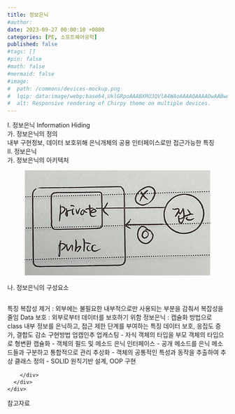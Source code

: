 ```yaml
---
title: 정보은닉
#author: 
date: 2023-09-27 00:00:10 +0800
categories: [PE, 소프트웨어공학]
published: false
#tags: []
#pin: false
#math: false
#mermaid: false
#image:
#  path: /commons/devices-mockup.png
#  lqip: data:image/webp;base64,UklGRpoAAABXRUJQVlA4WAoAAAAQAAAADwAABwAAQUxQSDIAAAARL0AmbZurmr57yyIiqE8oiG0bejIYEQTgqiDA9vqnsUSI6H+oAERp2HZ65qP/VIAWAFZQOCBCAAAA8AEAnQEqEAAIAAVAfCWkAALp8sF8rgRgAP7o9FDvMCkMde9PK7euH5M1m6VWoDXf2FkP3BqV0ZYbO6NA/VFIAAAA
#  alt: Responsive rendering of Chirpy theme on multiple devices.
---
```


<div class="post-wrap">
  <div class="para">
    <div class="para-title">
      I. 정보은닉 Information Hiding
    </div>
    <div class="para-cntnt">
      <div class="para">
        <div class="para-title">
          가. 정보은닉의 정의
        </div>
        <div class="para-cntnt">
            내부 구현정보, 데이터 보호위해 은닉개체의 공용 인터페이스로만 접근가능한 특징
        </div>
      </div>
    </div>
  </div>
  
  <div class="para">
    <div class="para-title">
      II. 정보은닉
    </div>
    <div class="para-cntnt">
      <div class="para">
        <div class="para-title">
          가. 정보은닉의 아키텍처
        </div>
        <div class="para-cntnt">
          <figure class="post-figure">
            <img src="/assets/img/posts/정보은닉.png" alt="정보은닉">
<!--            <figcaption>Source: Unveiling the Metaverse: Exploring Emerging Trends, Multifaceted Perspectives, and Future Challenges</figcaption>-->
          </figure>
        </div>
      </div>
      <div class="para">
        <div class="para-title">
          나. 정보은닉의 구성요소
        </div>
        <div class="para-cntnt">
          <table class="post-table">
          </table>
          특징        
  복잡성 제거 : 외부에는 불필요한 내부적으로만 사용되는 부분을 감춰서 복잡성을 줄임
  Data 보호 : 외부로부터 데이터를 보호하기 위함
  정보은닉 : 캡슐화 방법으로 class 내부 정보를 은닉하고, 접근 제한 단계를 부여하는 특징
  데이터 보호, 응집도 증가, 결합도 감소
구현방법 업캡인추
  업캐스팅 - 자식 객체의 타입을 부모 객체의 타입으로 형변환
  캡슐화 - 객체의 필드 및 메소드 은닉
  인터페이스 - 공개 메소드를 은닉 메소드들과 구분하고 통합적으로 관리
  추상화 - 객체의 공통적인 특성과 동작을 추출하여 추상 클래스 정의
- SOLID 원칙기반 설계, OOP 구현

        </div>
      </div>
    </div>
  </div>

  <div class="refr-wrap">
    <div class="refr-title">
        참고자료
    </div>
    <ol class="refr-list">
    <!--    <li>(나현식, 최대선) <a target="_blank" href="https://scienceon.kisti.re.kr/commons/util/originalView.do?cn=JAKO202225948430499&oCn=JAKO202225948430499&dbt=JAKO&journal=NJOU00291864">메타버스 보안 위협 요소 및 대응 방안 검토</a></li>-->
    <!--    <li>(M. Uddin, S. Manickam, H. Ullah, M. Obaidat and A. Dandoush) <a target="_blank" href="https://ieeexplore.ieee.org/abstract/document/10138386">Unveiling the Metaverse: Exploring Emerging Trends, Multifaceted Perspectives, and Future Challenges</a></li>-->
    </ol>
  </div>
</div>
